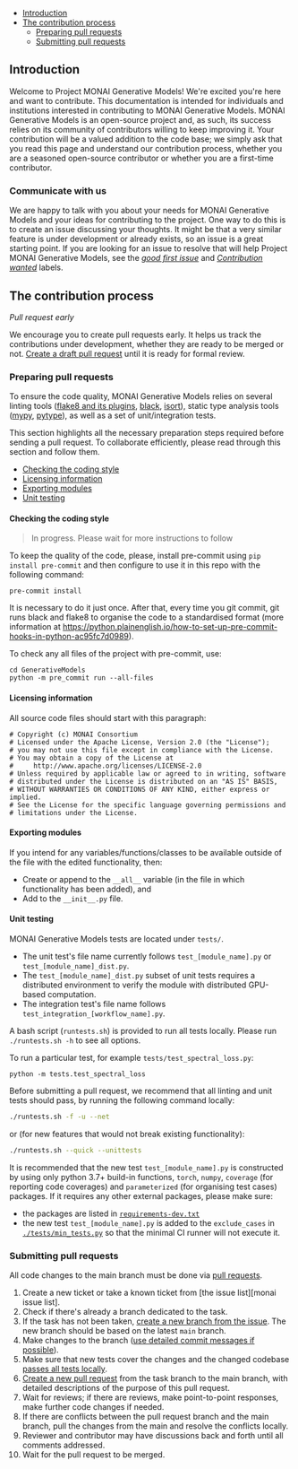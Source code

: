 - [Introduction](#introduction)
- [The contribution process](#the-contribution-process)
  * [Preparing pull requests](#preparing-pull-requests)
  * [Submitting pull requests](#submitting-pull-requests)

## Introduction


Welcome to Project MONAI Generative Models! We're excited you're here and want to contribute. This documentation is intended for individuals and institutions interested in contributing to MONAI Generative Models. MONAI Generative Models is an open-source project and, as such, its success relies on its community of contributors willing to keep improving it. Your contribution will be a valued addition to the code base; we simply ask that you read this page and understand our contribution process, whether you are a seasoned open-source contributor or whether you are a first-time contributor.

### Communicate with us

We are happy to talk with you about your needs for MONAI Generative Models and your ideas for contributing to the project. One way to do this is to create an issue discussing your thoughts. It might be that a very similar feature is under development or already exists, so an issue is a great starting point. If you are looking for an issue to resolve that will help Project MONAI Generative Models, see the [*good first issue*](https://github.com/Project-MONAI/GenerativeModels/labels/good%20first%20issue) and [*Contribution wanted*](https://github.com/Project-MONAI/GenerativeModels/labels/Contribution%20wanted) labels.

## The contribution process

_Pull request early_

We encourage you to create pull requests early. It helps us track the contributions under development, whether they are ready to be merged or not. [Create a draft pull request](https://docs.github.com/en/pull-requests/collaborating-with-pull-requests/proposing-changes-to-your-work-with-pull-requests/changing-the-stage-of-a-pull-request) until it is ready for formal review.


### Preparing pull requests
To ensure the code quality, MONAI Generative Models relies on several linting tools ([flake8 and its plugins](https://gitlab.com/pycqa/flake8), [black](https://github.com/psf/black), [isort](https://github.com/timothycrosley/isort)),
static type analysis tools ([mypy](https://github.com/python/mypy), [pytype](https://github.com/google/pytype)), as well as a set of unit/integration tests.

This section highlights all the necessary preparation steps required before sending a pull request.
To collaborate efficiently, please read through this section and follow them.

* [Checking the coding style](#checking-the-coding-style)
* [Licensing information](#licensing-information)
* [Exporting modules](#exporting-modules)
* [Unit testing](#unit-testing)

#### Checking the coding style
>In progress.  Please wait for more instructions to follow

To keep the quality of the code, please, install pre-commit using ``pip install pre-commit`` and then configure to use it in this repo with the following command:
```shell
pre-commit install
```
It is necessary to do it just once. After that, every time you git commit, git runs black and flake8 to organise the code to a standardised format (more information at https://python.plainenglish.io/how-to-set-up-pre-commit-hooks-in-python-ac95fc7d0989).

To check any all files of the project with pre-commit, use:
```
cd GenerativeModels
python -m pre_commit run --all-files
```

#### Licensing information
All source code files should start with this paragraph:

```
# Copyright (c) MONAI Consortium
# Licensed under the Apache License, Version 2.0 (the "License");
# you may not use this file except in compliance with the License.
# You may obtain a copy of the License at
#     http://www.apache.org/licenses/LICENSE-2.0
# Unless required by applicable law or agreed to in writing, software
# distributed under the License is distributed on an "AS IS" BASIS,
# WITHOUT WARRANTIES OR CONDITIONS OF ANY KIND, either express or implied.
# See the License for the specific language governing permissions and
# limitations under the License.

```

#### Exporting modules

If you intend for any variables/functions/classes to be available outside of the file with the edited functionality, then:

- Create or append to the `__all__` variable (in the file in which functionality has been added), and
- Add to the `__init__.py` file.

#### Unit testing
MONAI Generative Models tests are located under `tests/`.

- The unit test's file name currently follows `test_[module_name].py` or `test_[module_name]_dist.py`.
- The `test_[module_name]_dist.py` subset of unit tests requires a distributed environment to verify the module with distributed GPU-based computation.
- The integration test's file name follows `test_integration_[workflow_name].py`.

A bash script (`runtests.sh`) is provided to run all tests locally.
Please run ``./runtests.sh -h`` to see all options.

To run a particular test, for example `tests/test_spectral_loss.py`:
```
python -m tests.test_spectral_loss
```

Before submitting a pull request, we recommend that all linting and unit tests
should pass, by running the following command locally:

```bash
./runtests.sh -f -u --net
```
or (for new features that would not break existing functionality):

```bash
./runtests.sh --quick --unittests
```

It is recommended that the new test `test_[module_name].py` is constructed by using only
python 3.7+ build-in functions, `torch`, `numpy`, `coverage` (for reporting code coverages) and `parameterized` (for organising test cases) packages.
If it requires any other external packages, please make sure:
- the packages are listed in [`requirements-dev.txt`](requirements-dev.txt)
- the new test `test_[module_name].py` is added to the `exclude_cases` in [`./tests/min_tests.py`](./tests/min_tests.py) so that
the minimal CI runner will not execute it.


### Submitting pull requests
All code changes to the main branch must be done via [pull requests](https://help.github.com/en/github/collaborating-with-issues-and-pull-requests/proposing-changes-to-your-work-with-pull-requests).
1. Create a new ticket or take a known ticket from [the issue list][monai issue list].
1. Check if there's already a branch dedicated to the task.
1. If the task has not been taken, [create a new branch from the issue](https://docs.github.com/en/issues/tracking-your-work-with-issues/creating-a-branch-for-an-issue).
The new branch should be based on the latest `main` branch.
1. Make changes to the branch ([use detailed commit messages if possible](https://chris.beams.io/posts/git-commit/)).
1. Make sure that new tests cover the changes and the changed codebase [passes all tests locally](#unit-testing).
1. [Create a new pull request](https://help.github.com/en/desktop/contributing-to-projects/creating-a-pull-request) from the task branch to the main branch, with detailed descriptions of the purpose of this pull request.
1. Wait for reviews; if there are reviews, make point-to-point responses, make further code changes if needed.
1. If there are conflicts between the pull request branch and the main branch, pull the changes from the main and resolve the conflicts locally.
1. Reviewer and contributor may have discussions back and forth until all comments addressed.
1. Wait for the pull request to be merged.
